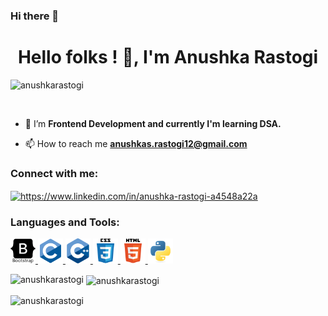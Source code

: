 ### Hi there 👋

<h1 align="center">Hello folks ! 👋, I'm Anushka Rastogi</h1>
<p align="left"> <img src="https://komarev.com/ghpvc/?username=anushkarastogi&label=Profile%20views&color=0e75b6&style=flat" alt="anushkarastogi" /> </p>

<p align="left"> <a href="https://twitter.com/" target="blank"><img src="https://img.shields.io/twitter/follow/?logo=twitter&style=for-the-badge" alt="" /></a> </p>

- 🌱 I’m **Frontend Development and currently I'm learning DSA.**

- 📫 How to reach me **anushkas.rastogi12@gmail.com**

<h3 align="left">Connect with me:</h3>
<p align="left">
<a href="https://www.linkedin.com/in/anushka-rastogi-a4548a22a" target="blank"><img align="center" src="https://raw.githubusercontent.com/rahuldkjain/github-profile-readme-generator/master/src/images/icons/Social/linked-in-alt.svg" alt="https://www.linkedin.com/in/anushka-rastogi-a4548a22a" height="30" width="40" /></a>
</p>

<h3 align="left">Languages and Tools:</h3>
<p align="left"> <a href="https://getbootstrap.com" target="_blank" rel="noreferrer"> <img src="https://raw.githubusercontent.com/devicons/devicon/master/icons/bootstrap/bootstrap-plain-wordmark.svg" alt="bootstrap" width="40" height="40"/> </a> <a href="https://www.cprogramming.com/" target="_blank" rel="noreferrer"> <img src="https://raw.githubusercontent.com/devicons/devicon/master/icons/c/c-original.svg" alt="c" width="40" height="40"/> </a> <a href="https://www.w3schools.com/cpp/" target="_blank" rel="noreferrer"> <img src="https://raw.githubusercontent.com/devicons/devicon/master/icons/cplusplus/cplusplus-original.svg" alt="cplusplus" width="40" height="40"/> </a> <a href="https://www.w3schools.com/css/" target="_blank" rel="noreferrer"> <img src="https://raw.githubusercontent.com/devicons/devicon/master/icons/css3/css3-original-wordmark.svg" alt="css3" width="40" height="40"/> </a> <a href="https://www.w3.org/html/" target="_blank" rel="noreferrer"> <img src="https://raw.githubusercontent.com/devicons/devicon/master/icons/html5/html5-original-wordmark.svg" alt="html5" width="40" height="40"/> </a> <a href="https://www.python.org" target="_blank" rel="noreferrer"> <img src="https://raw.githubusercontent.com/devicons/devicon/master/icons/python/python-original.svg" alt="python" width="40" height="40"/> </a> </p>

<p><img align="left" src="https://github-readme-stats.vercel.app/api/top-langs?username=anushkarastogi&show_icons=true&locale=en&layout=compact" alt="anushkarastogi" /></p>

<p>&nbsp;<img align="center" src="https://github-readme-stats.vercel.app/api?username=anushkarastogi&show_icons=true&locale=en" alt="anushkarastogi" /></p>

<p><img align="center" src="https://github-readme-streak-stats.herokuapp.com/?user=anushkarastogi&" alt="anushkarastogi" /></p>
